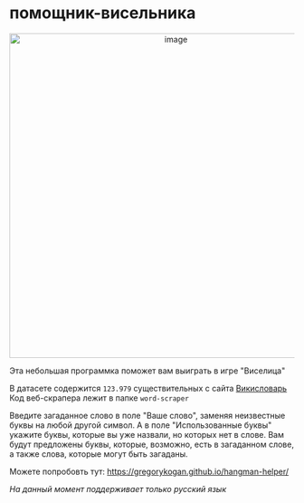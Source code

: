 # помощник-висельника

<p align="center">
  <img width="573" alt="image" src="https://github.com/GregoryKogan/hangman-helper/assets/60318411/9ba07b31-2ac8-4b03-bdc0-0a7447b85253">
</p>

Эта небольшая программка поможет вам выиграть в игре "Виселица"

В датасете содержится `123.979` существительных с сайта [Викисловарь](https://ru.wiktionary.org)
Код веб-скрапера лежит в папке `word-scraper`

Введите загаданное слово в поле "Ваше слово", заменяя неизвестные буквы на любой другой символ. А в поле "Использованные буквы" укажите буквы, которые вы уже назвали, но которых нет в слове. Вам будут предложены буквы, которые, возможно, есть в загаданном слове, а также слова, которые могут быть загаданы. 

Можете попробовть тут: https://gregorykogan.github.io/hangman-helper/

*На данный момент поддерживает только русский язык*

